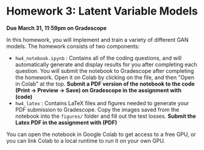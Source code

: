 # Homework 3: Latent Variable Models

**Due March 31, 11:59pm on Gradescope**

In this homework, you will implement and train a variety of different GAN models. The homework consists of two components: 
* `hw4_notebook.ipynb` : Contains all of the coding questions, and will automatically generate and display results for you after completing each question. 
You will submit the notebook to Gradescope after completing the homework. 
Open it on Colab by clicking on the file, and then "Open in Colab" at the top. 
**Submit a PDF version of the notebook to the code (Print -> Preview -> Save) on Gradescope in the assignment with (code)**
* `hw4_latex` :  Contains LaTeX files and figures needed to generate your PDF submission to Gradescope. Copy the images saved from the notebook into the `figures/` folder and fill out the test losses.
**Submit the Latex PDF in the assignment with (PDF)**

You can open the notebook in Google Colab to get access to a free GPU, or you can link Colab to a local runtime to run it on your own GPU.  

